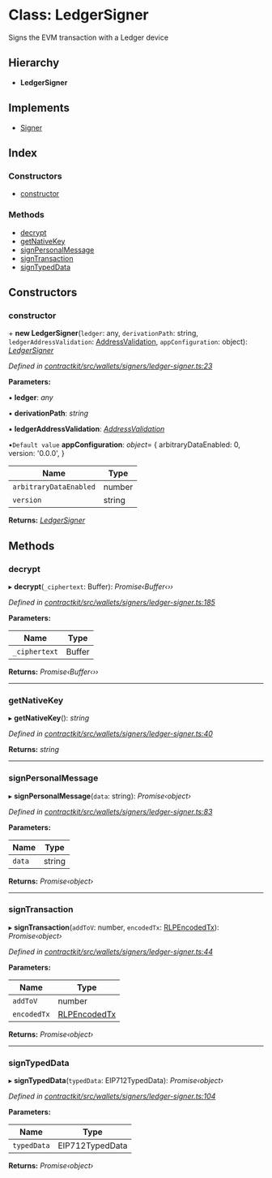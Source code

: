 # Class: LedgerSigner

Signs the EVM transaction with a Ledger device

## Hierarchy

* **LedgerSigner**

## Implements

* [Signer](../interfaces/_wallets_signers_signer_.signer.md)

## Index

### Constructors

* [constructor](_wallets_signers_ledger_signer_.ledgersigner.md#constructor)

### Methods

* [decrypt](_wallets_signers_ledger_signer_.ledgersigner.md#decrypt)
* [getNativeKey](_wallets_signers_ledger_signer_.ledgersigner.md#getnativekey)
* [signPersonalMessage](_wallets_signers_ledger_signer_.ledgersigner.md#signpersonalmessage)
* [signTransaction](_wallets_signers_ledger_signer_.ledgersigner.md#signtransaction)
* [signTypedData](_wallets_signers_ledger_signer_.ledgersigner.md#signtypeddata)

## Constructors

###  constructor

\+ **new LedgerSigner**(`ledger`: any, `derivationPath`: string, `ledgerAddressValidation`: [AddressValidation](../enums/_wallets_ledger_wallet_.addressvalidation.md), `appConfiguration`: object): *[LedgerSigner](_wallets_signers_ledger_signer_.ledgersigner.md)*

*Defined in [contractkit/src/wallets/signers/ledger-signer.ts:23](https://github.com/celo-org/celo-monorepo/blob/master/packages/contractkit/src/wallets/signers/ledger-signer.ts#L23)*

**Parameters:**

▪ **ledger**: *any*

▪ **derivationPath**: *string*

▪ **ledgerAddressValidation**: *[AddressValidation](../enums/_wallets_ledger_wallet_.addressvalidation.md)*

▪`Default value`  **appConfiguration**: *object*= {
      arbitraryDataEnabled: 0,
      version: '0.0.0',
    }

Name | Type |
------ | ------ |
`arbitraryDataEnabled` | number |
`version` | string |

**Returns:** *[LedgerSigner](_wallets_signers_ledger_signer_.ledgersigner.md)*

## Methods

###  decrypt

▸ **decrypt**(`_ciphertext`: Buffer): *Promise‹Buffer‹››*

*Defined in [contractkit/src/wallets/signers/ledger-signer.ts:185](https://github.com/celo-org/celo-monorepo/blob/master/packages/contractkit/src/wallets/signers/ledger-signer.ts#L185)*

**Parameters:**

Name | Type |
------ | ------ |
`_ciphertext` | Buffer |

**Returns:** *Promise‹Buffer‹››*

___

###  getNativeKey

▸ **getNativeKey**(): *string*

*Defined in [contractkit/src/wallets/signers/ledger-signer.ts:40](https://github.com/celo-org/celo-monorepo/blob/master/packages/contractkit/src/wallets/signers/ledger-signer.ts#L40)*

**Returns:** *string*

___

###  signPersonalMessage

▸ **signPersonalMessage**(`data`: string): *Promise‹object›*

*Defined in [contractkit/src/wallets/signers/ledger-signer.ts:83](https://github.com/celo-org/celo-monorepo/blob/master/packages/contractkit/src/wallets/signers/ledger-signer.ts#L83)*

**Parameters:**

Name | Type |
------ | ------ |
`data` | string |

**Returns:** *Promise‹object›*

___

###  signTransaction

▸ **signTransaction**(`addToV`: number, `encodedTx`: [RLPEncodedTx](../interfaces/_utils_signing_utils_.rlpencodedtx.md)): *Promise‹object›*

*Defined in [contractkit/src/wallets/signers/ledger-signer.ts:44](https://github.com/celo-org/celo-monorepo/blob/master/packages/contractkit/src/wallets/signers/ledger-signer.ts#L44)*

**Parameters:**

Name | Type |
------ | ------ |
`addToV` | number |
`encodedTx` | [RLPEncodedTx](../interfaces/_utils_signing_utils_.rlpencodedtx.md) |

**Returns:** *Promise‹object›*

___

###  signTypedData

▸ **signTypedData**(`typedData`: EIP712TypedData): *Promise‹object›*

*Defined in [contractkit/src/wallets/signers/ledger-signer.ts:104](https://github.com/celo-org/celo-monorepo/blob/master/packages/contractkit/src/wallets/signers/ledger-signer.ts#L104)*

**Parameters:**

Name | Type |
------ | ------ |
`typedData` | EIP712TypedData |

**Returns:** *Promise‹object›*
